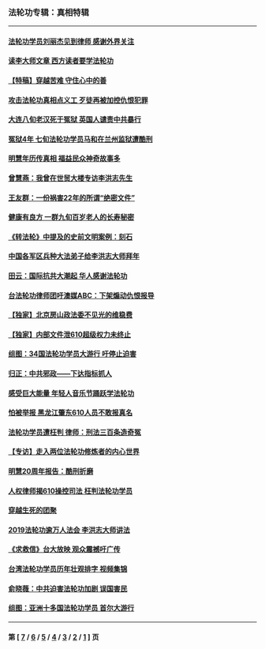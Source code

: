 ### 法轮功专辑：真相特辑
---
#### [法轮功学员刘丽杰见到律师 感谢外界关注](../../pages/nf4389/n13927012.md?03060430) 
#### [读李大师文章 西方读者要学法轮功](../../pages/nf4389/n13925142.md?03060430) 
#### [【特稿】穿越苦难 守住心中的善](../../pages/nf4389/n13784979.md?03060430) 
#### [攻击法轮功真相点义工 歹徒再被加控仇恨犯罪](../../pages/nf4389/n13601019.md?03060430) 
#### [大连八旬老汉死于冤狱 英国人谴责中共暴行](../../pages/nf4389/n13480118.md?03060430) 
#### [冤狱4年 七旬法轮功学员马和在兰州监狱遭酷刑](../../pages/nf4389/n13304688.md?03060430) 
#### [明慧年历传真相 福益民众神奇故事多](../../pages/nf4389/n13294545.md?03060430) 
#### [曾慧燕：我曾在世贸大楼专访李洪志先生](../../pages/nf4389/n12898729.md?03060430) 
#### [王友群：一份祸害22年的所谓“绝密文件”](../../pages/nf4389/n12871750.md?03060430) 
#### [健康有良方 一群九旬百岁老人的长寿秘密](../../pages/nf4389/n12847475.md?03060430) 
#### [《转法轮》中提及的史前文明案例：刻石](../../pages/nf4389/n12758577.md?03060430) 
#### [中国各军区兵种大法弟子给李洪志大师拜年](../../pages/nf4389/n12750047.md?03060430) 
#### [田云：国际抗共大潮起 华人感谢法轮功](../../pages/nf4389/n12357708.md?03060430) 
#### [台法轮功律师团吁澳媒ABC：下架煽动仇恨报导](../../pages/nf4389/n12279917.md?03060430) 
#### [【独家】北京房山政法委不见光的维稳费](../../pages/nf4389/n12031979.md?03060430) 
#### [【独家】内部文件泄610超级权力未终止](../../pages/nf4389/n12023895.md?03060430) 
#### [组图：34国法轮功学员大游行 吁停止迫害](../../pages/nf4389/n11492658.md?03060430) 
#### [归正：中共邪政——下达指标抓人](../../pages/nf4389/n11474770.md?03060430) 
#### [感受巨大能量 年轻人音乐节踊跃学法轮功](../../pages/nf4389/n11441981.md?03060430) 
#### [怕被举报 黑龙江肇东610人员不敢报真名](../../pages/nf4389/n11436499.md?03060430) 
#### [法轮功学员遭枉判 律师：刑法三百条造奇冤](../../pages/nf4389/n11433943.md?03060430) 
#### [【专访】走入两位法轮功修炼者的内心世界](../../pages/nf4389/n11415623.md?03060430) 
#### [明慧20周年报告：酷刑折磨](../../pages/nf4389/n11387954.md?03060430) 
#### [人权律师揭610操控司法 枉判法轮功学员](../../pages/nf4389/n11313370.md?03060430) 
#### [穿越生死的团聚](../../pages/nf4389/n11258922.md?03060430) 
#### [2019法轮功逾万人法会 李洪志大师讲法](../../pages/nf4389/n11265303.md?03060430) 
#### [《求救信》台大放映 观众震撼吁广传](../../pages/nf4389/n10922251.md?03060430) 
#### [台湾法轮功学员历年壮观排字 视频集锦](../../pages/nf4389/n10878789.md?03060430) 
#### [俞晓薇：中共迫害法轮功加剧 误国害民](../../pages/nf4389/n10859260.md?03060430) 
#### [组图：亚洲十多国法轮功学员 首尔大游行](../../pages/nf4389/n10781149.md?03060430) 

---
#### 第 [ [7](./7.md?03060430) / [6](./6.md?03060430) / [5](./5.md?03060430) / [4](./4.md?03060430) / [3](./3.md?03060430) / [2](./2.md?03060430) / [1](./1.md?03060430) ] 页
